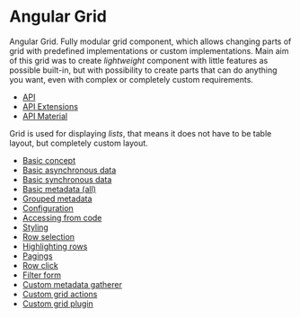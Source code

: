 <div class="pull-right">
    <a href="https://github.com/ressurectit/ng-grid">
        <span class="fab fa-github"></span>
    </a>
</div>

# Angular Grid

Angular Grid. Fully modular grid component, which allows changing parts of grid with predefined implementations or custom implementations. Main aim of this grid was to create *lightweight* component with little features as possible built-in, but with possibility to create parts that can do anything you want, even with complex or completely custom requirements.

- [API](/api/ng-grid/grid)
- [API Extensions](/api/ng-grid-extensions/grid-extensions)
- [API Material](/api/ng-grid-material/grid-material)

Grid is used for displaying *lists*, that means it does not have to be table layout, but completely custom layout.

- [Basic concept](/grid/concept)
- [Basic asynchronous data](/grid/basic)
- [Basic synchronous data](/grid/basicSync)
- [Basic metadata (all)](/grid/basicMetadata)
- [Grouped metadata](/grid/groupedMetadata)
- [Configuration](/grid/configuration)
- [Accessing from code](/grid/accessingFromCode)
- [Styling](concept)
- [Row selection](concept)
- [Highlighting rows](concept)
- [Pagings](concept)
- [Row click](concept)
- [Filter form](concept)
- [Custom metadata gatherer](concept)
- [Custom grid actions](concept)
- [Custom grid plugin](concept)